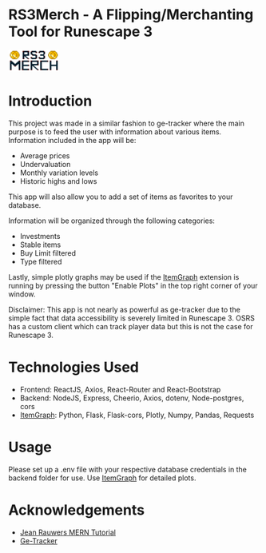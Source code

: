 # RS3Merch - A Flipping/Merchanting Tool for Runescape 3

![alt text](https://github.com/JKal24/RS3Merch/blob/master/rs3merch_frontend/src/assets/rs3merch_logo_small.png)

# Introduction

This project was made in a similar fashion to ge-tracker where the main purpose is to feed the user with information about various items. 
Information included in the app will be:
* Average prices 
* Undervaluation 
* Monthly variation levels
* Historic highs and lows

This app will also allow you to add a set of items as favorites to your database.

Information will be organized through the following categories:
* Investments
* Stable items
* Buy Limit filtered
* Type filtered

Lastly, simple plotly graphs may be used if the [ItemGraph](https://github.com/JKal24/ItemGraph) extension is running by pressing the button "Enable Plots" in the top right corner of your window.

Disclaimer: This app is not nearly as powerful as ge-tracker due to the simple fact that data accessibility is severely limited in Runescape 3.
OSRS has a custom client which can track player data but this is not the case for Runescape 3.

# Technologies Used

* Frontend: ReactJS, Axios, React-Router and React-Bootstrap
* Backend: NodeJS, Express, Cheerio, Axios, dotenv, Node-postgres, cors
* [ItemGraph](https://github.com/JKal24/ItemGraph): Python, Flask, Flask-cors, Plotly, Numpy, Pandas, Requests

# Usage

Please set up a .env file with your respective database credentials in the backend folder for use.
Use [ItemGraph](https://github.com/JKal24/ItemGraph) for detailed plots.

# Acknowledgements

* [Jean Rauwers MERN Tutorial](https://github.com/jeanrauwers/mern-course-bootcamp)
* [Ge-Tracker](https://www.ge-tracker.com/)
